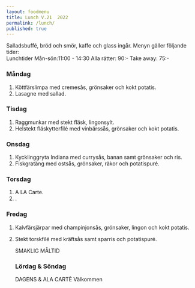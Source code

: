 ```yaml
---
layout: foodmenu
title: Lunch V.21  2022
permalink: /lunch/
published: true
---
```

Salladsbuffé, bröd och smör, kaffe och glass ingår.
Menyn gäller följande tider:  
Lunchtider  Mån-sön:11:00 - 14:30
Alla rätter: 90:- Take away: 75:-
                                
### Måndag
1. Köttfärslimpa med cremesås, grönsaker och kokt potatis.
2. Lasagne med sallad.

### Tisdag
1. Raggmunkar med stekt fläsk, lingonsylt.
2. Helstekt fläskytterfilé med vinbärssås, grönsaker och kokt potatis.

### Onsdag
1. Kycklinggryta Indiana med currysås, banan samt grönsaker och ris.
2. Fiskgratäng med ostsås, grönsaker, räkor och potatispuré.

### Torsdag
1. A LA Carte. 
2. .

### Fredag  
1. Kalvfärsjärpar med champinjonsås, grönsaker, lingon och kokt potatis.
2. Stekt torskfilé med kräftsås samt sparris och potatispuré.

   SMAKLIG MÅLTID
   ### Lördag & Söndag 
    DAGENS & ALA CARTÈ
    Välkommen
    
       
    

   
    
   
     
